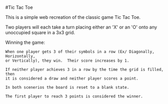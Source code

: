 #Tic Tac Toe

This is a simple web recreation of the classic game Tic Tac Toe.  

Two players will each take a turn placing either an 'X' or an 'O' onto any 
unoccupied square in a 3x3 grid.  

Winning the game: 

    When one player gets 3 of their symbols in a row (Ex/ Diagonally, Horizontally, 
    or Vertically), they win.  Their score increases by 1.

    If neither player achieves 3 in a row by the time the grid is filled, then 
    it is considered a draw and neither player scores a point.  

    In both scenerios the board is reset to a blank state.

    The first player to reach 3 points is considered the winner.